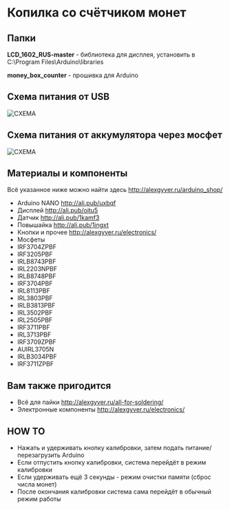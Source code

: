 # Копилка со счётчиком монет

## Папки

**LCD_1602_RUS-master** - библиотека для дисплея, установить в C:\Program Files\Arduino\libraries
  
**money_box_counter** - прошивка для Arduino

## Схема питания от USB
![СХЕМА](https://github.com/AlexGyver/MoneyBox_counter/blob/master/scheme1.jpg)

## Схема питания от аккумулятора через мосфет
![СХЕМА](https://github.com/AlexGyver/MoneyBox_counter/blob/master/scheme2.jpg)

##  Материалы и компоненты
Всё указанное ниже можно найти здесь
http://alexgyver.ru/arduino_shop/

* Arduino NANO http://ali.pub/uxbqf
* Дисплей http://ali.pub/oitu5
* Датчик http://ali.pub/1kamf3
* Повышайка http://ali.pub/1ingxt
* Кнопки и прочее http://alexgyver.ru/electronics/
* Мосфеты
* IRF3704ZPBF
* IRF3205PBF
* IRLB8743PBF
* IRL2203NPBF
* IRLB8748PBF
* IRF3704PBF
* IRL8113PBF
* IRL3803PBF
* IRLB3813PBF
* IRL3502PBF
* IRL2505PBF
* IRF3711PBF
* IRL3713PBF
* IRF3709ZPBF
* AUIRL3705N
* IRLB3034PBF
* IRF3711ZPBF

## Вам также пригодится 
* Всё для пайки http://alexgyver.ru/all-for-soldering/
* Электронные компоненты http://alexgyver.ru/electronics/

## HOW TO
* Нажать и удерживать кнопку калибровки, затем подать питание/перезагрузить Arduino
* Если отпустить кнопку калибровки, система перейдёт в режим калибровки
* Если удерживать ещё 3 секунды - режим очистки памяти (сброс числа монет)
* После окончания калибровки система сама перейдёт в обычный режим работы